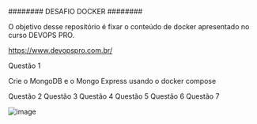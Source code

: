 ########
DESAFIO DOCKER
########

O objetivo desse repositório é fixar o conteúdo de docker apresentado no curso DEVOPS PRO.

https://www.devopspro.com.br/

Questão 1

Crie o MongoDB e o Mongo Express usando o docker compose

Questão 2
Questão 3
Questão 4
Questão 5
Questão 6
Questão 7

![image](https://github.com/andreelidio/desafio-profissional-docker/assets/97263573/41ed5da4-07f3-48d1-80fd-ab3cf2776eb5)

